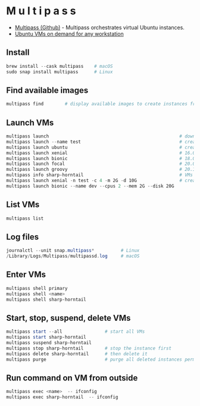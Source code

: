 # M u l t i p a s s

- [Multipass (Github)](https://github.com/canonical/multipass) - Multipass orchestrates virtual Ubuntu instances.
- [Ubuntu VMs on demand for any workstation](https://multipass.run)

## Install
````powershell
brew install --cask multipass    # macOS
sudo snap install multipass      # Linux

````
## Find available images
````powershell
multipass find        # display available images to create instances from
````
## Launch VMs
````powershell
multipass launch                                                 # download and creates a fresh instance of the current Ubuntu named 'primary'
multipass launch --name test                                     # create a VM with name test
multipass launch ubuntu                                          # creates an Ubuntu vm with latest version
multipass launch xenial                                          # 16.04
multipass launch bionic                                          # 18.04
multipass launch focal                                           # 20.04
multipass launch groovy                                          # 20.10
multipass info sharp-horntail                                    # VMs gets created with different names
multipass launch xenial -n test -c 4 -m 2G -d 10G                # creates 'test' with latest Ubuntu, 4 cores, 2 GB RAM and 10 GB disk
multipass launch bionic --name dev --cpus 2 --mem 2G --disk 20G
````
## List VMs
````powershell
multipass list
````

## Log files
````powershell
journalctl --unit snap.multipass*          # Linux
/Library/Logs/Multipass/multipassd.log     # macOS
````

## Enter VMs
````powershell
multipass shell primary
multipass shell <name>
multipass shell sharp-horntail
````

## Start, stop, suspend, delete VMs
````powershell
multipass start --all                # start all VMs
multipass start sharp-horntail
multipass suspend sharp-horntail
multipass stop sharp-horntail        # stop the instance first
multipass delete sharp-horntail      # then delete it
multipass purge                      # purge all deleted instances permanently
````

## Run command on VM from outside
````powershell
multipass exec <name>  -- ifconfig
multipass exec sharp-horntail  -- ifconfig
````
